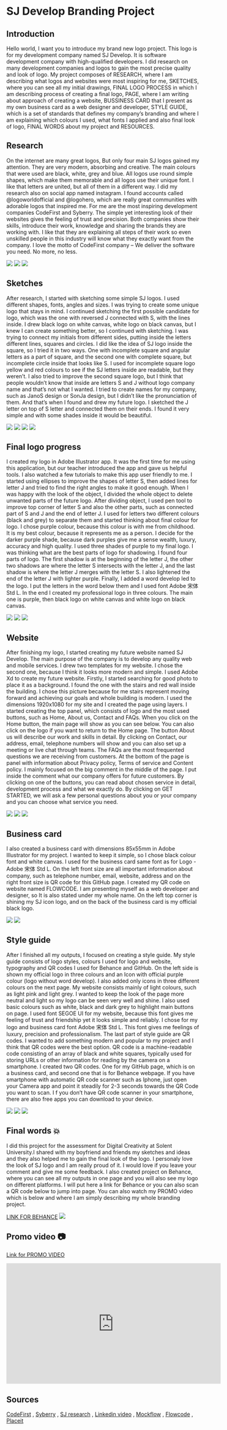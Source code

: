 # SJ Develop Branding Project



## Introduction

Hello world, I want you to introduce my brand new logo project. This logo is for my development company named SJ Develop. It is software development company with high-qualified developers. I did research on many development companies and logos to gain the most precise quality and look of logo. My project composes of RESEARCH, where I am describing what logos and websites were most inspiring for me, SKETCHES, where you can see all my initial drawings, FINAL LOGO PROCESS in which I am describing process of creating a final logo, PAGE, where I am writing about approach of creating a website, BUSSINESS CARD that I present as my own business card as a web designer and developer, STYLE GUIDE, which is a set of standards that defines my company’s branding and where I am explaining which colours I used, what fonts I applied and also final look of logo, FINAL WORDS about my project and RESOURCES.

## Research

On the internet are many great logos, But only four main SJ logos gained my attention. They are very modern, absorbing and creative. The main colours that were used are black, white, grey and blue. All logos use round simple shapes, which make them memorable and all logos use their unique font. I like that letters are united, but all of them in a different way. I did my research also on social app named instagram. I found accounts called @logoworldofficial and @logohero, which are really great communities with adorable logos that inspired me. For me are the most inspiring development companies CodeFirst and Syberry. The simple yet interesting look of their websites gives the feeling of trust and precision. Both companies show their skills, introduce their work, knowledge and sharing the brands they are working with. I like that they are explaining all steps of their work so even unskilled people in this industry will know what they exactly want  from the company.  I love the motto of CodeFirst company –  We deliver the software you need. No more, no less.

![](dev_page.png)
![](sj_brands-01.jpg)
![](dev_page1.png)



## Sketches

After research, I started with sketching some simple SJ logos. I used different shapes, fonts, angles and sizes. I was trying to create some unique logo that stays in mind. I continued sketching the first possible candidate for logo, which was the one with reversed J connected with S, with the lines inside. I drew black logo on white canvas, white logo on black canvas, but I knew I can create something better, so I continued with sketching. I was trying to connect my initials from different sides, putting inside the letters different lines, squares and circles. I did like the idea of SJ logo inside the square, so I tried it in two ways. One with incomplete square and angular letters as a part of square, and the second one with complete square, but incomplete circle inside that looks like S. I used for incomplete square logo yellow and red colours to see if the SJ letters inside are readable, but they weren’t. I also tried to improve the second square logo, but I think that people wouldn’t know that inside are letters S and J without logo company name and that’s not what I wanted. I tried to create names for my company, such as JanoS design or SonJa design, but I didn’t like the pronunciation of them. And that’s when I found and drew my future logo. I sketched the J letter on top of S letter and connected them on their ends. I found it very simple and with some shades inside it would be beautiful.

![](IMG_4683.jpg)
![](IMG_4684.jpg)
![](IMG_4685.jpg)
![](IMG_4687.jpg)

## Final logo progress

I created my logo in Adobe Illustrator app. It was the first time for me using this application, but our teacher introduced the app and gave us helpful tools. I also watched a few tutorials to make this app user friendly to me. I started using ellipses to improve the shapes of letter S, then added lines for letter J and tried to find the right angles to make it good enough. When I was happy with the look of the object, I divided the whole object to delete unwanted parts of the future logo. After dividing object, I used pen tool to improve top corner of letter S and also the other parts, such as connected part of S and J and the end of letter J. I used for letters two different colours (black and grey) to separate them and started thinking about final colour for logo. I chose purple colour, because this colour is with me from childhood. It is my best colour, because it represents me as a person. I decide for the darker purple shade, because dark purples give me a sense wealth, luxury, accuracy and high quality. I used three shades of purple to my final logo. I was thinking what are the best parts of logo for shadowing. I found four parts of logo. The first shadow is at the beginning of the letter J, the other two shadows are where the letter S intersects with the letter J, and the last shadow is where the letter J merges with the letter S. I also lightened the end of the letter J with lighter purple. Finally, I added a word develop led to the logo. I put the letters in the word below them and I used font Adobe 宋体 Std L. In the end I created my professional logo in three colours. The main one is purple, then black logo on white canvas and white logo on black canvas.

![](SJ_official_logo.jpg)
![](Behance_official_sj-04.jpg)
![](Behance_official_sj-05.jpg)

## Website
After finishing my logo, I started creating my future website named SJ Develop. The main purpose of the company is to develop any quality web and mobile services. I drew two templates for my website. I chose the second one, because I think it looks more modern and simple. I used Adobe Xd to create my future website. Firstly, I started searching for good photo to place it as a background. I found the one with the stairs and red wall inside the building. I chose this picture because for me stairs represent moving forward and achieving our goals and whole building is modern. I used the dimensions 1920x1080 for my site and I created the page using layers. I started creating the top panel, which consists of logo and the most used buttons, such as Home, About us, Contact and FAQs. When you click on the Home button, the main page will show as you can see below. You can also click on the logo if you want to return to the Home page. The button About us will describe our work and skills in detail. By clicking on Contact, our address, email, telephone numbers will show and you can also set up a meeting or live chat through teams. The FAQs are the most frequented questions we are receiving from customers. At the bottom of the page is panel with information about Privacy policy, Terms of service and Content policy. I mainly focused on the big comment in the middle of the page. I put inside the comment what our company offers for future customers. By clicking on one of the buttons, you can read about chosen service in detail, development process and what we exactly do. By clicking on GET STARTED, we will ask a few personal questions about you or your company and you can choose what service you need. 

![](library-of-congress-dB8hFMYTT9U-unsplash.jpg)
![](IMG_4688.jpg)
![](Behance_official_sj-01.jpg)

## Business card
I also created a business card with dimensions 85x55mm in Adobe Illustrator for my project. I wanted to keep it simple, so I chose black colour font and white canvas. I used for the business card same font as for Logo - Adobe 宋体 Std L. On the left front size are all important information about company, such as telephone number, email, website, address and on the right front size is QR code for this GitHub page. I created my QR code on website named FLOWCODE. I am presenting myself as a web developer and designer, so It is also stated under my whole name. On the left top corner is shining my SJ icon logo, and on the back of the business card is my official black logo.

![](Vcard_front-01.jpg)
![](PSD_3.jpg)

## Style guide
After I finished all my outputs, I focused on creating a style guide. My style guide consists of logo styles, colours I used for logo and website, typography and QR codes I used for Behance and GitHub. On the left side is shown my official logo in three colours and an Icon with official purple colour (logo without word develop). I also added only icons in three different colours on the next page. My website consists mainly of light colours, such as light pink and light grey. I wanted to keep the look of the page more neutral and light so my logo can be seen very well and shine. I also used basic colours such as white, black and dark grey to highlight main buttons on page. I used font SEGOE UI for my website, because this font gives me feeling of trust and friendship yet it looks simple and reliably. I chose for my logo and business card font Adobe 宋体 Std L. This font gives me feelings of luxury, precision and professionalism. The last part of style guide are QR codes. I wanted to add something modern and popular to my project and I think that QR codes were the best option. QR code is a machine-readable code consisting of an array of black and white squares, typically used for storing URLs or other information for reading by the camera on a smartphone. I created two QR codes. One for my GitHub page, which is on a business card, and second one that is for Behance webpage. If you have smartphone with automatic QR code scanner such as Iphone, just open your Camera app and point it steadily for 2-3 seconds towards the QR Code you want to scan. I f you don’t have QR code scanner in your smartphone, there are also free apps you can download to your device.

![](Behance_official_sj-03.jpg)
![](icon_official-01.jpg)
![](qr_codes.jpg)

## Final words :boom:
I did this project for the assessment for Digital Creativity at Solent University.I shared with my boyfriend and friends my sketches and ideas and they also helped me to gain the final look of the logo. I personaly love the look of SJ logo and I am really proud of it. I would love if you leave your comment and give me some feedback. I also created project on Behance, where you can see all my outputs in one page and you will also see my logo on different platforms. I will put here a link for Behance or you can also scan a QR code below to jump into page. You can also watch my PROMO video which is below and where I am simply describing my whole branding project.

[LINK FOR BEHANCE](https://www.behance.net/gallery/107433283/SJ-Develop-Branding-Project?)
![](behance_code.jpg)

## Promo video :camera:
[Link for PROMO VIDEO](https://youtu.be/MB97MjcW060)

<iframe width="560" height="315" src="https://www.youtube.com/embed/MB97MjcW060" frameborder="0" allow="accelerometer; autoplay; clipboard-write; encrypted-media; gyroscope; picture-in-picture" allowfullscreen></iframe>

## Sources
[CodeFirst](https://www.codefirst.co.uk) ,
[Syberry](https://www.syberry.com/?utm_source=themanifest.com&utm_medium=referral&utm_campaign=software-development) ,
[SJ research](https://www.google.com/search?q=sj+logo&safe=strict&sxsrf=ALeKk021wyP3PVAq3UCeMmr_GBSKz83S7g:1605713478598&source=lnms&tbm=isch&sa=X&ved=2ahUKEwjF0ILstIztAhVlqnEKHW-nCykQ_AUoAXoECAsQAw&biw=1707&bih=821) ,
[Linkedin video](https://www.linkedin.com/learning/design-your-first-logo/discover-logo-design?u=56747793) ,
[Mockflow](https://www.mockflow.com) ,
[Flowcode](https://www.flowcode.com) ,
[Placeit](https://placeit.net)



